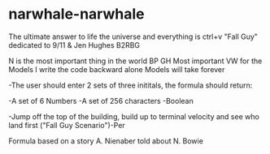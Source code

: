 # narwhale-narwhale
The ultimate answer to life the universe and everything is ctrl+v
"Fall Guy" dedicated to 9/11 & Jen Hughes
B2RBG


N is the most important thing in the world
BP
GH Most important
VW for the Models
I write the code backward alone
Models will take forever




-The user should enter 2 sets of three inititals, the formula should return:

-A set of 6 Numbers
-A set of 256 characters
-Boolean



-Jump off the top of the building, build up to terminal velocity and see who land first ("Fall Guy Scenario")-Per

Formula based on a story A. Nienaber told about N. Bowie




